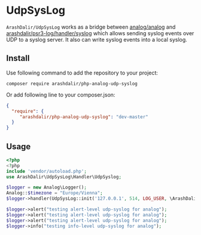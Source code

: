 # UdpSysLog

`ArashDalir/UdpSysLog` works as a bridge between [analog/analog](https://github.com/jbroadway/analog) and [arashdalir/psr3-log/handler/syslog](https://github.com/arashdalir/php-psr3log) which allows sending syslog events over UDP to a syslog server. It also can write syslog events into a local syslog.

## Install

Use following command to add the repository to your project:

	composer require arashdalir/php-analog-udp-syslog


Or add following line to your composer.json:

```json
{
  "require": {
     "arashdalir/php-analog-udp-syslog": "dev-master"
  }
}
```

## Usage

```php
<?php
<?php
include 'vendor/autoload.php';
use ArashDalir\UdpSysLog\Handler\UdpSyslog;

$logger = new Analog\Logger();
Analog::$timezone = "Europe/Vienna";
$logger->handler(UdpSysLog::init('127.0.0.1', 514, LOG_USER, \ArashDalir\Handler\SysLog\SysLogMessage::VERSION_1, "ada.gemik", "AnalogSysLog", "auto", null, 0));

$logger->alert("testing alert-level udp-syslog for analog");
$logger->alert("testing alert-level udp-syslog for analog");
$logger->alert("testing alert-level udp-syslog for analog");
$logger->info("testing info-level udp-syslog for analog");
```
